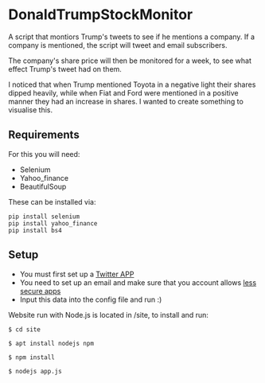 # DonaldTrumpStockMonitor
A script that montiors Trump's tweets to see if he mentions a company. 
If a company is mentioned, the script will tweet and email subscribers.

The company's share price will then be monitored for a week,
to see what effect Trump's tweet had on them. 

I noticed that when Trump mentioned Toyota in a negative light their shares dipped heavily, while when Fiat and Ford were mentioned in a positive manner they had an increase in shares. I wanted to create something to visualise this. 

## Requirements
For this you will need:
- Selenium
- Yahoo_finance 
- BeautifulSoup

These can be installed via:
```
pip install selenium
pip install yahoo_finance
pip install bs4
```

## Setup
- You must first set up a [Twitter APP](https://themepacific.com/how-to-generate-api-key-consumer-token-access-key-for-twitter-oauth/994/)
- You need to set up an email and make sure that you account allows [less secure apps](https://support.google.com/accounts/answer/6010255?hl=en)
- Input this data into the config file and run :)

Website run with Node.js is located in /site, to install and run:

`$ cd site` 

`$ apt install nodejs npm  `

`$ npm install ` 

`$ nodejs app.js`

